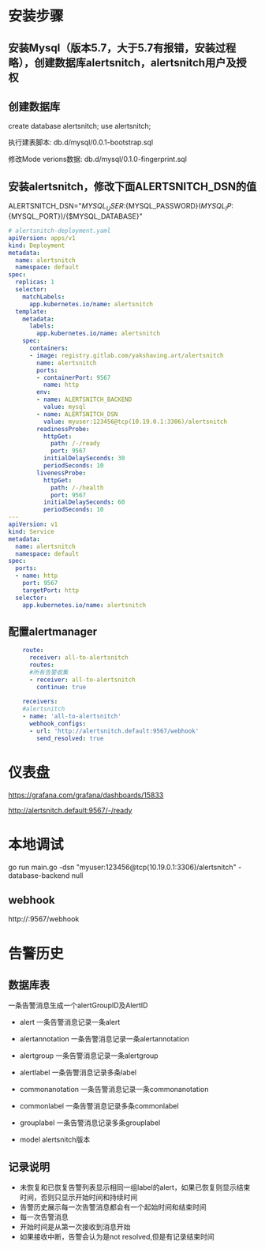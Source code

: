 # 安装步骤
## 安装Mysql（版本5.7，大于5.7有报错，安装过程略），创建数据库alertsnitch，alertsnitch用户及授权
## 创建数据库
create database alertsnitch;
use alertsnitch;

执行建表脚本: db.d/mysql/0.0.1-bootstrap.sql

修改Mode verions数据: db.d/mysql/0.1.0-fingerprint.sql

## 安装alertsnitch，修改下面ALERTSNITCH_DSN的值

ALERTSNITCH_DSN="${MYSQL_USER}:${MYSQL_PASSWORD}(${MYSQL_IP}:${MYSQL_PORT})/{$MYSQL_DATABASE}"

```yaml
# alertsnitch-deployment.yaml
apiVersion: apps/v1
kind: Deployment
metadata:
  name: alertsnitch
  namespace: default
spec:
  replicas: 1
  selector:
    matchLabels:
      app.kubernetes.io/name: alertsnitch    
  template:
    metadata:
      labels:
        app.kubernetes.io/name: alertsnitch
    spec:
      containers:
      - image: registry.gitlab.com/yakshaving.art/alertsnitch
        name: alertsnitch
        ports:
        - containerPort: 9567
          name: http
        env:
        - name: ALERTSNITCH_BACKEND
          value: mysql
        - name: ALERTSNITCH_DSN
          value: myuser:123456@tcp(10.19.0.1:3306)/alertsnitch
        readinessProbe:
          httpGet:
            path: /-/ready
            port: 9567
          initialDelaySeconds: 30
          periodSeconds: 10
        livenessProbe:
          httpGet:
            path: /-/health
            port: 9567
          initialDelaySeconds: 60
          periodSeconds: 10
---
apiVersion: v1
kind: Service
metadata:
  name: alertsnitch
  namespace: default
spec:
  ports:
  - name: http
    port: 9567
    targetPort: http
  selector:
    app.kubernetes.io/name: alertsnitch
```

## 配置alertmanager
```yaml
    route:
      receiver: all-to-alertsnitch
      routes:
      #所有告警收集
      - receiver: all-to-alertsnitch
        continue: true
 
    receivers:
    #alertsnitch
    - name: 'all-to-alertsnitch'
      webhook_configs:
      - url: 'http://alertsnitch.default:9567/webhook'
        send_resolved: true
```

# 仪表盘
https://grafana.com/grafana/dashboards/15833

http://alertsnitch.default:9567/-/ready



# 本地调试
go run main.go -dsn "myuser:123456@tcp(10.19.0.1:3306)/alertsnitch" -database-backend null

## webhook
http://<alertsnitch-host-or-ip>:9567/webhook


# 告警历史
## 数据库表
一条告警消息生成一个alertGroupID及AlertID

- alert
一条告警消息记录一条alert

- alertannotation
一条告警消息记录一条alertannotation

- alertgroup
一条告警消息记录一条alertgroup

- alertlabel
一条告警消息记录多条label

- commonanotation
一条告警消息记录一条commonanotation

- commonlabel
一条告警消息记录多条commonlabel

- grouplabel
一条告警消息记录多条grouplabel

- model
alertsnitch版本

## 记录说明
- 未恢复和已恢复告警列表显示相同一组label的alert，如果已恢复则显示结束时间，否则只显示开始时间和持续时间
- 告警历史展示每一次告警消息都会有一个起始时间和结束时间
- 每一次告警消息
- 开始时间是从第一次接收到消息开始
- 如果接收中断，告警会认为是not resolved,但是有记录结束时间
